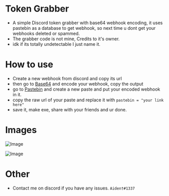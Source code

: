 # Token Grabber
* A simple Discord token grabber with base64 webhook encoding, it uses pastebin as a database to get webhook, so next time u dont get your webhooks deleted or spammed.
* The grabber code is not mine, Credits to it's owner.
* idk if its totally undetectable I just name it.

# How to use
* Create a new webhook from discord and copy its url
* then go to [Base64](https://www.base64encode.org/) and encode your webhook, copy the output
* go to [Pastebin](https://pastebin.com) and create a new paste and put your encoded webhook in it.
* copy the raw url of your paste and replace it with `pastebin = "your link here"`
* save it, make exe, share with your friends and ur done.

# Images 
![Image](https://cdn.discordapp.com/attachments/903247016736477205/903925994350608384/unknown.png)

![Image](https://cdn.discordapp.com/attachments/903247016736477205/903926387419779072/unknown.png)

# Other
* Contact me on discord if you have any issues. `Aiden†#1337`
